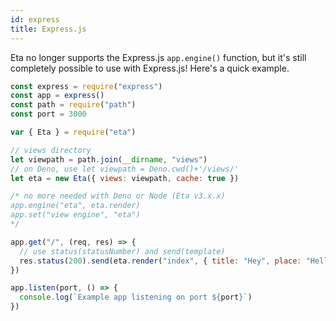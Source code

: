 ```yaml
---
id: express
title: Express.js
---
```


Eta no longer supports the Express.js `app.engine()` function, but it's still completely possible to use with Express.js! Here's a quick example.

```js
const express = require("express")
const app = express()
const path = require("path")
const port = 3000

var { Eta } = require("eta")

// views directory
let viewpath = path.join(__dirname, "views")
// on Deno, use let viewpath = Deno.cwd()+'/views/'
let eta = new Eta({ views: viewpath, cache: true })

/* no more needed with Deno or Node (Eta v3.x.x)
app.engine("eta", eta.render)
app.set("view engine", "eta")
*/

app.get("/", (req, res) => {
  // use status(statusNumber) and send(template)
  res.status(200).send(eta.render("index", { title: "Hey", place: "Hello there!" }))
})

app.listen(port, () => {
  console.log(`Example app listening on port ${port}`)
})
```
